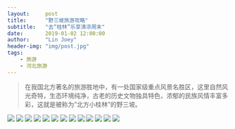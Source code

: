 ```yaml
---
layout:     post
title:      "野三坡旅游攻略"
subtitle:   "去“桂林”乐享清凉周末"
date:       2019-01-02 12:00:00
author:     "Lin Joey"
header-img: "img/post.jpg"
tags:
    - 旅游
    - 河北旅游
---
```

>在我国北方著名的旅游胜地中，有一处国家级重点风景名胜区，这里自然风光奇特，生态环境纯净，古老的历史文物独具特色，浓郁的民族风情丰富多彩，这就是被称为”北方小桂林”的野三坡。

![](https://linjoey-image.oss-cn-beijing.aliyuncs.com/我是驴友-野三坡旅游攻略_页面_01.jpg)
![](https://linjoey-image.oss-cn-beijing.aliyuncs.com/我是驴友-野三坡旅游攻略_页面_02.jpg)
![](https://linjoey-image.oss-cn-beijing.aliyuncs.com/我是驴友-野三坡旅游攻略_页面_03.jpg)
![](https://linjoey-image.oss-cn-beijing.aliyuncs.com/我是驴友-野三坡旅游攻略_页面_04.jpg)
![](https://linjoey-image.oss-cn-beijing.aliyuncs.com/我是驴友-野三坡旅游攻略_页面_05.jpg)
![](https://linjoey-image.oss-cn-beijing.aliyuncs.com/我是驴友-野三坡旅游攻略_页面_06.jpg)
![](https://linjoey-image.oss-cn-beijing.aliyuncs.com/我是驴友-野三坡旅游攻略_页面_07.jpg)
![](https://linjoey-image.oss-cn-beijing.aliyuncs.com/我是驴友-野三坡旅游攻略_页面_08.jpg)
![](https://linjoey-image.oss-cn-beijing.aliyuncs.com/我是驴友-野三坡旅游攻略_页面_09.jpg)
![](https://linjoey-image.oss-cn-beijing.aliyuncs.com/我是驴友-野三坡旅游攻略_页面_10.jpg)
![](https://linjoey-image.oss-cn-beijing.aliyuncs.com/我是驴友-野三坡旅游攻略_页面_11.jpg)
![](https://linjoey-image.oss-cn-beijing.aliyuncs.com/我是驴友-野三坡旅游攻略_页面_12.jpg)
![](https://linjoey-image.oss-cn-beijing.aliyuncs.com/我是驴友-野三坡旅游攻略_页面_13.jpg)